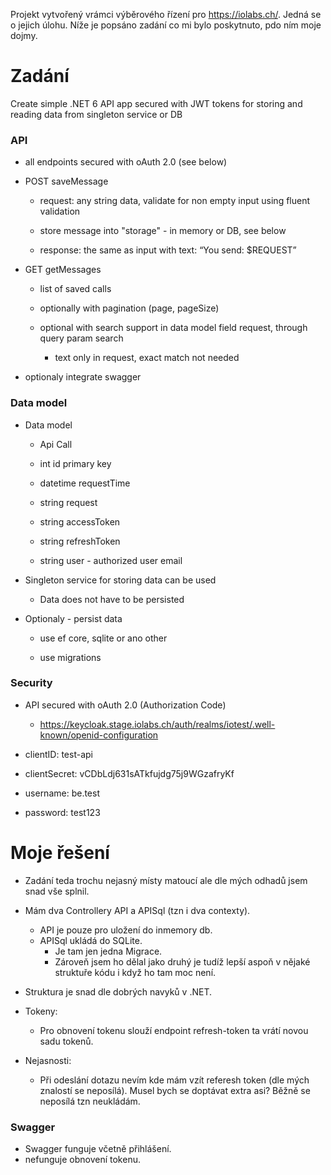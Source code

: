 Projekt vytvořený  vrámci výběrového řízení pro https://iolabs.ch/. Jedná se o jejich úlohu. Níže je popsáno zadání co mi bylo poskytnuto, pdo ním moje dojmy.

# Zadání

Create simple .NET 6 API app secured with JWT tokens for storing and reading data from singleton service or DB

### API
- all endpoints secured with oAuth 2.0 (see below)

- POST saveMessage

  - request: any string data, validate for non empty input using fluent validation

  - store message into "storage" - in memory or DB, see below

  - response: the same as input with text: “You send: $REQUEST”

- GET getMessages

  - list of saved calls

  - optionally with pagination (page, pageSize)

  - optional with search support in data model field request, through query param search

    - text only in request, exact match not needed

- optionaly integrate swagger

### Data model
- Data model

    - Api Call

    - int id primary key

    - datetime requestTime

    - string request

    - string accessToken

    - string refreshToken

    - string user - authorized user email

- Singleton service for storing data can be used

  - Data does not have to be persisted

- Optionaly - persist data

  - use ef core, sqlite or ano other

  - use migrations

### Security
- API secured with oAuth 2.0 (Authorization Code)

  - https://keycloak.stage.iolabs.ch/auth/realms/iotest/.well-known/openid-configuration

 - clientID: test-api

- clientSecret: vCDbLdj631sATkfujdg75j9WGzafryKf

- username: be.test

- password: test123

# Moje řešení
- Zadání teda trochu nejasný místy matoucí ale dle mých odhadů jsem snad vše splnil.
- Mám dva Controllery API a APISql (tzn i dva contexty).
  - API je pouze pro uložení do inmemory db.
  - APISql ukládá do SQLite.
    - Je tam jen jedna Migrace.
    - Zároveň jsem ho dělal jako druhý je tudíž lepší aspoň v nějaké struktuře kódu i když ho tam moc není.

- Struktura je snad dle dobrých navyků v .NET.

- Tokeny:
  - Pro obnovení tokenu slouží endpoint refresh-token ta vrátí novou sadu tokenů.

- Nejasnosti:
  - Při odeslání dotazu nevím kde mám vzít referesh token (dle mých znalostí se neposílá). Musel bych se doptávat extra asi? Běžně se neposílá tzn neukládám.

### Swagger
- Swagger funguje včetně přihlášení.
- nefunguje obnovení tokenu.
